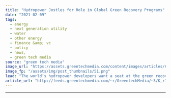```yaml
---
title: "Hydropower Jostles for Role in Global Green Recovery Programs"
date: "2021-02-09"
tags: 
  - energy
  - next generation utility
  - water
  - other energy
  - finance &amp; vc
  - policy
  - news,
  - green tech media
source: "green tech media"
image_url: "https://assets.greentechmedia.com/content/images/articles/Hydropower_Hydro_Norway_XL_Credit_Statkraft.jpg"
image_fp: "/assets/img/post_thumbnails/51.png"
lead: "The world’s hydropower developers want a seat at the green recovery funding table alongside other key decarbonization technologies such as wind, solar, batteries and green hydrogen.  This month, the International Hydropower Association (IHA) partnere ..."
article_url: "http://feeds.greentechmedia.com/~r/GreentechMedia/~3/K_r1L5Jhtfw/hydro-jostles-for-role-in-global-green-recovery-programs"
---
```


---
